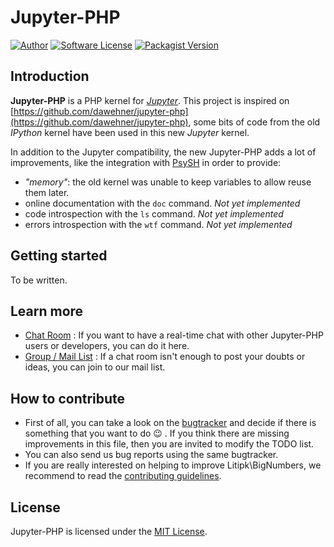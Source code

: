 # Jupyter-PHP

[![Author](http://img.shields.io/badge/author-@castarco-blue.svg?style=flat-square)](https://twitter.com/castarco)
[![Software License](https://img.shields.io/badge/license-MIT-brightgreen.svg?style=flat-square)](LICENSE)
[![Packagist Version](https://img.shields.io/packagist/v/Litipk/jupyter-php.svg?style=flat-square)](https://packagist.org/packages/Litipk/jupyter-php)

## Introduction

**Jupyter-PHP** is a PHP kernel for [*Jupyter*](http://jupyter.org). This project is inspired on
[https://github.com/dawehner/jupyter-php](https://github.com/dawehner/jupyter-php), some bits of code from the old
*IPython* kernel have been used in this new *Jupyter* kernel.

In addition to the Jupyter compatibility, the new Jupyter-PHP adds a lot of improvements, like the integration with
[PsySH](http://psysh.org/) in order to provide:

  * *"memory"*: the old kernel was unable to keep variables to allow reuse them later.
  * online documentation with the `doc` command. *Not yet implemented*
  * code introspection with the `ls` command. *Not yet implemented*
  * errors introspection with the `wtf` command. *Not yet implemented*

## Getting started

To be written.

## Learn more

 * [Chat Room](https://gitter.im/Litipk/Jupyter-PHP) : If you want to have a real-time chat with other Jupyter-PHP users or developers, you can do it here.
 * [Group / Mail List](https://groups.io/g/jupyter-php) : If a chat room isn't enough to post your doubts or ideas, you can join to our mail list.

## How to contribute

 * First of all, you can take a look on the [bugtracker](https://github.com/Litipk/php-bignumbers/issues) and decide if there is something that you want to do :wink: . If you think there are missing improvements in this file, then you are invited to modify the TODO list.
 * You can also send us bug reports using the same bugtracker.
 * If you are really interested on helping to improve Litipk\BigNumbers, we recommend to read the [contributing guidelines](https://github.com/Litipk/php-bignumbers/blob/master/CONTRIBUTING.md).


## License

Jupyter-PHP is licensed under the [MIT License](https://github.com/Litipk/Jupyter-PHP/blob/master/LICENSE).
